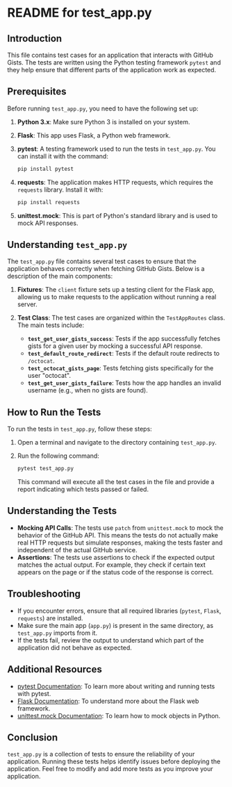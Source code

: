 # README for test_app.py

## Introduction

This file contains test cases for an application that interacts with GitHub Gists. The tests are written using the Python testing framework `pytest` and they help ensure that different parts of the application work as expected.

## Prerequisites

Before running `test_app.py`, you need to have the following set up:

1. **Python 3.x**: Make sure Python 3 is installed on your system.
2. **Flask**: This app uses Flask, a Python web framework.
3. **pytest**: A testing framework used to run the tests in `test_app.py`. You can install it with the command:

   ```sh
   pip install pytest
   ```

4. **requests**: The application makes HTTP requests, which requires the `requests` library. Install it with:

   ```sh
   pip install requests
   ```

5. **unittest.mock**: This is part of Python's standard library and is used to mock API responses.

## Understanding `test_app.py`

The `test_app.py` file contains several test cases to ensure that the application behaves correctly when fetching GitHub Gists. Below is a description of the main components:

1. **Fixtures**: The `client` fixture sets up a testing client for the Flask app, allowing us to make requests to the application without running a real server.

2. **Test Class**: The test cases are organized within the `TestAppRoutes` class. The main tests include:
   - **`test_get_user_gists_success`**: Tests if the app successfully fetches gists for a given user by mocking a successful API response.
   - **`test_default_route_redirect`**: Tests if the default route redirects to `/octocat`.
   - **`test_octocat_gists_page`**: Tests fetching gists specifically for the user "octocat".
   - **`test_get_user_gists_failure`**: Tests how the app handles an invalid username (e.g., when no gists are found).

## How to Run the Tests

To run the tests in `test_app.py`, follow these steps:

1. Open a terminal and navigate to the directory containing `test_app.py`.

2. Run the following command:

   ```sh
   pytest test_app.py
   ```

   This command will execute all the test cases in the file and provide a report indicating which tests passed or failed.

## Understanding the Tests

- **Mocking API Calls**: The tests use `patch` from `unittest.mock` to mock the behavior of the GitHub API. This means the tests do not actually make real HTTP requests but simulate responses, making the tests faster and independent of the actual GitHub service.
- **Assertions**: The tests use assertions to check if the expected output matches the actual output. For example, they check if certain text appears on the page or if the status code of the response is correct.

## Troubleshooting

- If you encounter errors, ensure that all required libraries (`pytest`, `Flask`, `requests`) are installed.
- Make sure the main app (`app.py`) is present in the same directory, as `test_app.py` imports from it.
- If the tests fail, review the output to understand which part of the application did not behave as expected.

## Additional Resources

- [pytest Documentation](https://docs.pytest.org/en/stable/): To learn more about writing and running tests with pytest.
- [Flask Documentation](https://flask.palletsprojects.com/en/latest/): To understand more about the Flask web framework.
- [unittest.mock Documentation](https://docs.python.org/3/library/unittest.mock.html): To learn how to mock objects in Python.

## Conclusion

`test_app.py` is a collection of tests to ensure the reliability of your application. Running these tests helps identify issues before deploying the application. Feel free to modify and add more tests as you improve your application.
